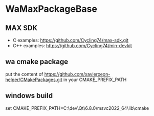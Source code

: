 # WaMaxPackageBase

## MAX SDK

* C examples: https://github.com/Cycling74/max-sdk.git
* C++ examples: https://github.com/Cycling74/min-devkit

## wa cmake package

put the content of https://github.com/xavierxeon-helper/CMakePackages.git
in your CMAKE_PREFIX_PATH

## windows build

set CMAKE_PREFIX_PATH=C:\dev\Qt\6.8.0\msvc2022_64\lib\cmake